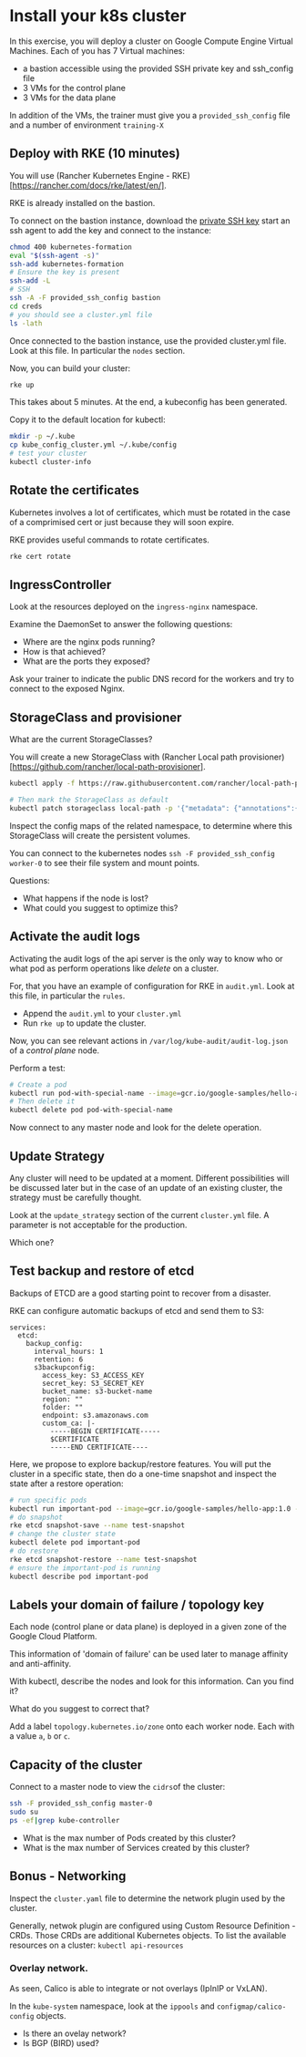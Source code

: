 # Install your k8s cluster

In this exercise, you will deploy a cluster on Google Compute Engine Virtual Machines.
Each of you has 7 Virtual machines:
* a bastion accessible using the provided SSH private key and ssh_config file
* 3 VMs for the control plane
* 3 VMs for the data plane

In addition of the VMs, the trainer must give you a `provided_ssh_config` file and a number of environment `training-X`

## Deploy with RKE (10 minutes)

You will use (Rancher Kubernetes Engine - RKE)[https://rancher.com/docs/rke/latest/en/].

RKE is already installed on the bastion.

To connect on the bastion instance, download the [private SSH key](https://raw.githubusercontent.com/WeScale/k8s-advanced-training/master/resources/kubernetes-formation) start an ssh agent to add the key and connect to the instance:
```sh
chmod 400 kubernetes-formation
eval "$(ssh-agent -s)"
ssh-add kubernetes-formation
# Ensure the key is present
ssh-add -L 
# SSH
ssh -A -F provided_ssh_config bastion
cd creds
# you should see a cluster.yml file
ls -lath
```

Once connected to the bastion instance, use the provided cluster.yml file.
Look at this file. In particular the `nodes` section.

Now, you can build your cluster:
```sh
rke up
```

This takes about 5 minutes.
At the end, a kubeconfig has been generated.

Copy it to the default location for kubectl:
```sh
mkdir -p ~/.kube
cp kube_config_cluster.yml ~/.kube/config
# test your cluster
kubectl cluster-info
```

## Rotate the certificates

Kubernetes involves a lot of certificates, which must be rotated in the case of a comprimised cert or just because they will soon expire.

RKE provides useful commands to rotate certificates.

```sh
rke cert rotate
```

## IngressController

Look at the resources deployed on the `ingress-nginx` namespace.

Examine the DaemonSet to answer the following questions:
* Where are the nginx pods running?
* How is that achieved?
* What are the ports they exposed?

Ask your trainer to indicate the public DNS record for the workers and try to connect to the exposed Nginx.

## StorageClass and provisioner

What are the current StorageClasses?

You will create a new StorageClass with (Rancher Local path provisioner)[https://github.com/rancher/local-path-provisioner].

```sh
kubectl apply -f https://raw.githubusercontent.com/rancher/local-path-provisioner/master/deploy/local-path-storage.yaml

# Then mark the StorageClass as default
kubectl patch storageclass local-path -p '{"metadata": {"annotations":{"storageclass.kubernetes.io/is-default-class":"true"}}}'
```

Inspect the config maps of the related namespace, to determine where this StorageClass will create the persistent volumes.

You can connect to the kubernetes nodes `ssh -F provided_ssh_config worker-0` to see their file system and mount points.

Questions:
* What happens if the node is lost?
* What could you suggest to optimize this?

## Activate the audit logs

Activating the audit logs of the api server is the only way to know who or what pod as perform operations like *delete* on a cluster.

For, that you have an example of configuration for RKE in `audit.yml`. Look at this file, in particular the `rules`.

* Append the `audit.yml` to your `cluster.yml`
* Run `rke up` to update the cluster.

Now, you can see relevant actions in `/var/log/kube-audit/audit-log.json` of a *control plane* node.

Perform a test:
```sh
# Create a pod
kubectl run pod-with-special-name --image=gcr.io/google-samples/hello-app:1.0 --port=8080
# Then delete it
kubectl delete pod pod-with-special-name
```

Now connect to any master node and look for the delete operation.

## Update Strategy

Any cluster will need to be updated at a moment.
Different possibilities will be discussed later but in the case of an update of an existing cluster, the strategy must be carefully thought.

Look at the `update_strategy` section of the current `cluster.yml` file.
A parameter is not acceptable for the production.

Which one?

## Test backup and restore of etcd

Backups of ETCD are a good starting point to recover from a disaster.

RKE can configure automatic backups of etcd and send them to S3:
```
services:
  etcd:
    backup_config:
      interval_hours: 1
      retention: 6
      s3backupconfig:
        access_key: S3_ACCESS_KEY
        secret_key: S3_SECRET_KEY
        bucket_name: s3-bucket-name
        region: ""
        folder: ""
        endpoint: s3.amazonaws.com
        custom_ca: |-
          -----BEGIN CERTIFICATE-----
          $CERTIFICATE
          -----END CERTIFICATE----

```

Here, we propose to explore backup/restore features. You will put the cluster in a specific state, then do a one-time snapshot and inspect the state after a restore operation:

```sh
# run specific pods
kubectl run important-pod --image=gcr.io/google-samples/hello-app:1.0 --port=8080
# do snapshot
rke etcd snapshot-save --name test-snapshot
# change the cluster state
kubectl delete pod important-pod
# do restore
rke etcd snapshot-restore --name test-snapshot
# ensure the important-pod is running
kubectl describe pod important-pod
```


## Labels your domain of failure / topology key

Each node (control plane or data plane) is deployed in a given zone of the Google Cloud Platform.

This information of 'domain of failure' can be used later to manage affinity and anti-affinity.

With kubectl, describe the nodes and look for this information.
Can you find it?

What do you suggest to correct that?

Add a label `topology.kubernetes.io/zone` onto each worker node. Each with a value `a`, `b` or `c`.
## Capacity of the cluster

Connect to a master node to view the `cidrs`of the cluster:
```sh
ssh -F provided_ssh_config master-0
sudo su
ps -ef|grep kube-controller
```

* What is the max number of Pods created by this cluster?
* What is the max number of Services created by this cluster?

## Bonus - Networking

Inspect the `cluster.yaml` file to determine the network plugin used by the cluster.

Generally, netwok plugin are configured using Custom Resource Definition - CRDs. Those CRDs are additional Kubernetes objects. 
To list the available resources on a cluster: `kubectl api-resources`
### Overlay network. 

As seen, Calico is able to integrate or not overlays (IpInIP or VxLAN). 

In the `kube-system` namespace, look at the `ippools` and `configmap/calico-config` objects. 

* Is there an ovelay network?
* Is BGP (BIRD) used?
